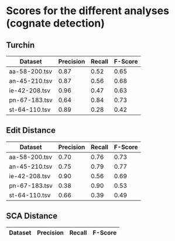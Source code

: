# Scores for the different analyses (cognate detection)

## Turchin

Dataset | Precision | Recall | F-Score
--- | --- | --- | ---
aa-58-200.tsv | 0.87 | 0.52 | 0.65
an-45-210.tsv | 0.87 | 0.56 | 0.68
ie-42-208.tsv | 0.96 | 0.47 | 0.63
pn-67-183.tsv | 0.64 | 0.84 | 0.73
st-64-110.tsv | 0.89 | 0.28 | 0.42

## Edit Distance

Dataset | Precision | Recall | F-Score
--- | --- | --- | ---
aa-58-200.tsv | 0.70 | 0.76 | 0.73
an-45-210.tsv | 0.75 | 0.79 | 0.77 
ie-42-208.tsv | 0.90 | 0.56 | 0.69 
pn-67-183.tsv | 0.38 | 0.90 | 0.53 
st-64-110.tsv | 0.66 | 0.39 | 0.49

## SCA Distance 

Dataset | Precision | Recall | F-Score
--- | --- | --- | ---

